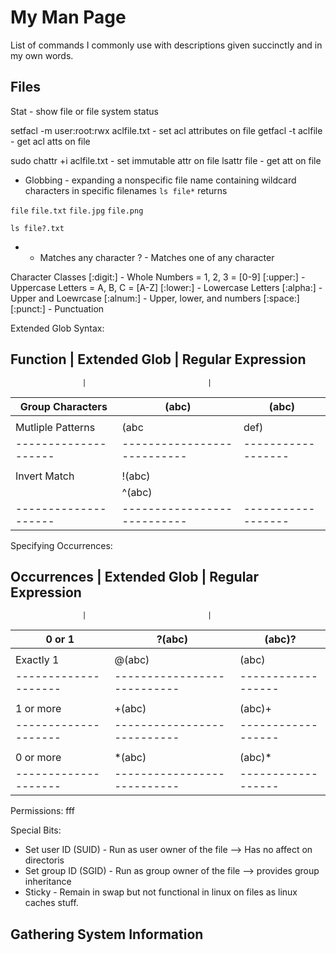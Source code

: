 # My Man Page
List of commands I commonly use with descriptions given succinctly and in my own words. 

## Files
Stat - show file or file system status

setfacl -m user:root:rwx aclfile.txt - set acl attributes on file
getfacl -t aclfile - get acl atts on file

sudo chattr +i aclfile.txt - set immutable attr on file
lsattr file - get att on file

* Globbing - expanding a nonspecific file name containing wildcard characters in specific filenames 
``` ls file* ```
returns 

``` file ```
``` file.txt ```
``` file.jpg ```
``` file.png ```


``` ls file?.txt ```
* - Matches any character
? - Matches one of any character

Character Classes
[:digit:] - Whole Numbers  = 1, 2, 3 = [0-9]
[:upper:] - Uppercase Letters = A, B, C = [A-Z]
[:lower:] - Lowercase Letters
[:alpha:] - Upper and Loewrcase
[:alnum:] - Upper, lower, and numbers
[:space:]
[:punct:] - Punctuation


Extended Glob Syntax: 

Function            | Extended Glob             | Regular Expression
--------------------------------------------------------------------
                    |                           |
Group Characters    | (abc)                     | (abc)
--------------------|---------------------------|-------------------
                    |                           |                   
Mutliple Patterns   | (abc|def)                 | (abc|def)
--------------------|---------------------------|------------------
                    |                           |
Invert Match        | !(abc)                    |
                    | ^(abc)                    |
--------------------|---------------------------|------------------



Specifying Occurrences: 

Occurrences         | Extended Glob             | Regular Expression
--------------------------------------------------------------------
                    |                           |
0 or 1              | ?(abc)                    | (abc)?
--------------------|---------------------------|-------------------
                    |                           |                   
Exactly 1           | @(abc)                    | (abc)
--------------------|---------------------------|------------------
                    |                           |
1 or more           | +(abc)                    | (abc)+
--------------------|---------------------------|------------------
                    |                           |
0 or more           | *(abc)                    | (abc)*
--------------------|---------------------------|------------------


Permissions:
fff

Special Bits: 
* Set user ID (SUID) - Run as user owner of the file
--> Has no affect on directoris
* Set group ID (SGID) - Run as group owner of the file
--> provides group inheritance
* Sticky - Remain in swap but not functional in linux on files as linux caches stuff. 


## Gathering System Information



